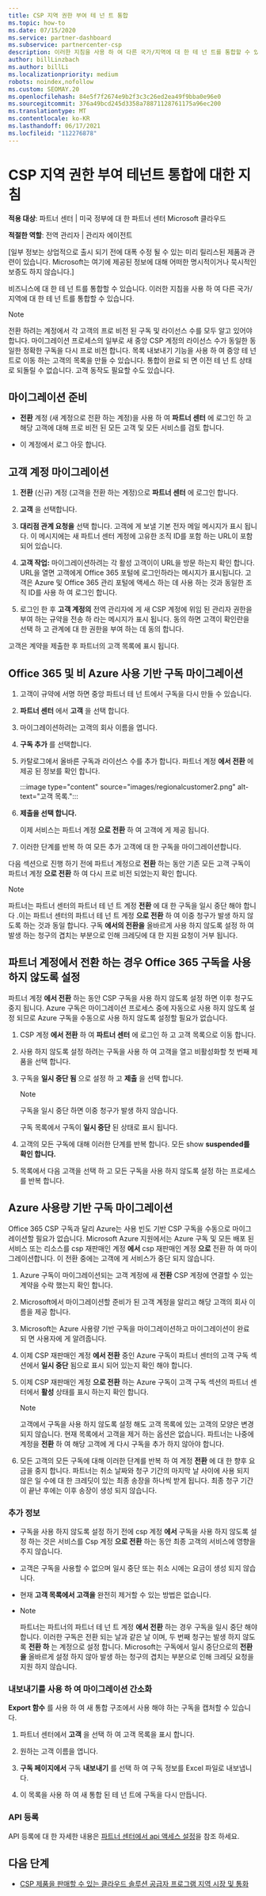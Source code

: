 ```yaml
---
title: CSP 지역 권한 부여 테 넌 트 통합
ms.topic: how-to
ms.date: 07/15/2020
ms.service: partner-dashboard
ms.subservice: partnercenter-csp
description: 이러한 지침을 사용 하 여 다른 국가/지역에 대 한 테 넌 트를 통합할 수 있습니다. 여기에는 고객 계정 및 고객 구독을 마이그레이션하는 단계가 포함 됩니다.
author: billLinzbach
ms.author: billLi
ms.localizationpriority: medium
robots: noindex,nofollow
ms.custom: SEOMAY.20
ms.openlocfilehash: 84e5f7f2674e9b2f3c3c26ed2ea49f9bba0e96e0
ms.sourcegitcommit: 376a49bcd245d3358a78871128761175a96ec200
ms.translationtype: MT
ms.contentlocale: ko-KR
ms.lasthandoff: 06/17/2021
ms.locfileid: "112276878"
---
```

# <a name="instructions-for-csp-regional-authorization-tenant-consolidation"></a>CSP 지역 권한 부여 테넌트 통합에 대한 지침

**적용 대상**: 파트너 센터 | 미국 정부에 대 한 파트너 센터 Microsoft 클라우드

**적절한 역할**: 전역 관리자 | 관리자 에이전트

\[일부 정보는 상업적으로 출시 되기 전에 대폭 수정 될 수 있는 미리 릴리스된 제품과 관련이 있습니다. Microsoft는 여기에 제공된 정보에 대해 어떠한 명시적이거나 묵시적인 보증도 하지 않습니다.\]

비즈니스에 대 한 테 넌 트를 통합할 수 있습니다. 이러한 지침을 사용 하 여 다른 국가/지역에 대 한 테 넌 트를 통합할 수 있습니다.

>[!NOTE]  
>전환 하려는 계정에서 각 고객의 프로 비전 된 구독 및 라이선스 수를 모두 알고 있어야 합니다. 마이그레이션 프로세스의 일부로 새 중앙 CSP 계정의 라이선스 수가 동일한 동일한 정확한 구독을 다시 프로 비전 합니다. 목록 내보내기 기능을 사용 하 여 중앙 테 넌 트로 이동 하는 고객의 목록을 만들 수 있습니다.  통합이 완료 되 면 이전 테 넌 트 상태로 되돌릴 수 없습니다. 고객 동작도 필요할 수도 있습니다.

## <a name="prepare-for-migration"></a>마이그레이션 준비

- **전환** 계정 (새 계정으로 전환 하는 계정)을 사용 하 여 **파트너 센터** 에 로그인 하 고 해당 고객에 대해 프로 비전 된 모든 고객 및 모든 서비스를 검토 합니다.

- 이 계정에서 로그 아웃 합니다.

## <a name="migrate-customer-accounts"></a>고객 계정 마이그레이션

1. **전환** (신규) 계정 (고객을 전환 하는 계정)으로 **파트너 센터** 에 로그인 합니다.

2. **고객** 을 선택합니다.

3. **대리점 관계 요청을** 선택 합니다. 고객에 게 보낼 기본 전자 메일 메시지가 표시 됩니다. 이 메시지에는 새 파트너 센터 계정에 고유한 조직 ID를 포함 하는 URL이 포함 되어 있습니다.

4. **고객 작업:** 마이그레이션하려는 각 활성 고객이이 URL을 방문 하는지 확인 합니다. URL을 열면 고객에게 Office 365 포털에 로그인하라는 메시지가 표시됩니다. 고객은 Azure 및 Office 365 관리 포털에 액세스 하는 데 사용 하는 것과 동일한 조직 ID를 사용 하 여 로그인 합니다.

5. 로그인 한 후 **고객 계정의** 전역 관리자에 게 새 CSP 계정에 위임 된 관리자 권한을 부여 하는 규약을 전송 하 라는 메시지가 표시 됩니다. 동의 하면 고객이 확인란을 선택 하 고 관계에 대 한 권한을 부여 하는 데 동의 합니다.

고객은 계약을 제출한 후 파트너의 고객 목록에 표시 됩니다.

## <a name="migrating-office-365-and-non-azure-usage-based-subscriptions"></a>Office 365 및 비 Azure 사용 기반 구독 마이그레이션

1. 고객이 규약에 서명 하면 중앙 파트너 테 넌 트에서 구독을 다시 만들 수 있습니다.

2. **파트너 센터** 에서 **고객** 을 선택 합니다.

3. 마이그레이션하려는 고객의 회사 이름을 엽니다.

4. **구독 추가** 를 선택합니다.

5. 카탈로그에서 올바른 구독과 라이선스 수를 추가 합니다. 파트너 계정 **에서 전환** 에 제공 된 정보를 확인 합니다.

   :::image type="content" source="images/regionalcustomer2.png" alt-text="고객 목록.":::

6. **제출을 선택 합니다.**

   이제 서비스는 파트너 계정 **으로 전환** 하 여 고객에 게 제공 됩니다.

7. 이러한 단계를 반복 하 여 모든 추가 고객에 대 한 구독을 마이그레이션합니다.

다음 섹션으로 진행 하기 전에 파트너 계정으로 **전환** 하는 동안 기존 모든 고객 구독이 파트너 계정 **으로 전환** 하 여 다시 프로 비전 되었는지 확인 합니다.

> [!NOTE]
> 파트너는 파트너 센터의 파트너 테 넌 트 계정 **전환** 에 대 한 구독을 일시 중단 해야 합니다 .이는 파트너 센터의 파트너 테 넌 트 계정 **으로 전환** 하 여 이중 청구가 발생 하지 않도록 하는 것과 동일 합니다. 구독 **에서의 전환을** 올바르게 사용 하지 않도록 설정 하 여 발생 하는 청구의 겹치는 부분으로 인해 크레딧에 대 한 지원 요청이 거부 됩니다.

## <a name="disabling-the-office-365-subscriptions-under-the-transitioning-from-partner-account"></a>파트너 계정에서 전환 하는 경우 Office 365 구독을 사용 하지 않도록 설정

파트너 계정 **에서 전환** 하는 동안 CSP 구독을 사용 하지 않도록 설정 하면 이후 청구도 중지 됩니다. Azure 구독은 마이그레이션 프로세스 중에 자동으로 사용 하지 않도록 설정 되므로 Azure 구독을 수동으로 사용 하지 않도록 설정할 필요가 없습니다.

1. CSP 계정 **에서 전환** 하 여 **파트너 센터** 에 로그인 하 고 고객 목록으로 이동 합니다.

2. 사용 하지 않도록 설정 하려는 구독을 사용 하 여 고객을 열고 비활성화할 첫 번째 제품을 선택 합니다.

3. 구독을 **일시 중단 됨** 으로 설정 하 고 **제출** 을 선택 합니다.

   >[!Note]
   >구독을 일시 중단 하면 이중 청구가 발생 하지 않습니다.

   구독 목록에서 구독이 **일시 중단** 된 상태로 표시 됩니다.

4. 고객의 모든 구독에 대해 이러한 단계를 반복 합니다. 모든 show **suspended를 확인 합니다.**

5. 목록에서 다음 고객을 선택 하 고 모든 구독을 사용 하지 않도록 설정 하는 프로세스를 반복 합니다.

## <a name="migrating-azure-usage-based-subscriptions"></a>Azure 사용량 기반 구독 마이그레이션

Office 365 CSP 구독과 달리 Azure는 사용 빈도 기반 CSP 구독을 수동으로 마이그레이션할 필요가 없습니다. Microsoft Azure 지원에서는 Azure 구독 및 모든 배포 된 서비스 또는 리소스를 csp 재판매인 계정 **에서** csp 재판매인 계정 **으로** 전환 하 여 마이그레이션합니다. 이 전환 중에는 고객에 게 서비스가 중단 되지 않습니다.

1. Azure 구독이 마이그레이션되는 고객 계정에 새 **전환** CSP 계정에 연결할 수 있는 계약을 수락 했는지 확인 합니다.

2. Microsoft에서 마이그레이션할 준비가 된 고객 계정을 알리고 해당 고객의 회사 이름을 제공 합니다.

3. Microsoft는 Azure 사용량 기반 구독을 마이그레이션하고 마이그레이션이 완료 되 면 사용자에 게 알려줍니다.

4. 이제 CSP 재판매인 계정 **에서 전환** 중인 Azure 구독이 파트너 센터의 고객 구독 섹션에서 **일시 중단** 됨으로 표시 되어 있는지 확인 해야 합니다.

5. 이제 CSP 재판매인 계정 **으로 전환** 하는 Azure 구독이 고객 구독 섹션의 파트너 센터에서 **활성** 상태를 표시 하는지 확인 합니다.

   >[!Note]
   > 고객에서 구독을 사용 하지 않도록 설정 해도 고객 목록에 있는 고객의 모양은 변경 되지 않습니다. 현재 목록에서 고객을 제거 하는 옵션은 없습니다. 파트너는 나중에 계정을 **전환** 하 여 해당 고객에 게 다시 구독을 추가 하지 않아야 합니다.

6. 모든 고객의 모든 구독에 대해 이러한 단계를 반복 하 여 계정 **전환** 에 대 한 향후 요금을 중지 합니다. 파트너는 취소 날짜와 청구 기간의 마지막 날 사이에 사용 되지 않은 일 수에 대 한 크레딧이 있는 최종 송장을 하나씩 받게 됩니다. 최종 청구 기간이 끝난 후에는 이후 송장이 생성 되지 않습니다.

### <a name="additional-information"></a>추가 정보

- 구독을 사용 하지 않도록 설정 하기 전에 csp 계정 **에서** 구독을 사용 하지 않도록 설정 하는 것은 서비스를 Csp 계정 **으로 전환** 하는 동안 최종 고객의 서비스에 영향을 주지 않습니다.

- 고객은 구독을 사용할 수 없으며 일시 중단 또는 취소 시에는 요금이 생성 되지 않습니다.

- 현재 **고객 목록에서 고객을** 완전히 제거할 수 있는 방법은 없습니다.
- 
    >[!Note]
    > 파트너는 파트너의 파트너 테 넌 트 계정 **에서 전환** 하는 경우 구독을 일시 중단 해야 합니다. 이러한 구독은 전환 되는 날과 같은 날 이며, 두 번째 청구는 발생 하지 않도록 **전환 하** 는 계정으로 설정 합니다. Microsoft는 구독에서 일시 중단으로의 **전환을** 올바르게 설정 하지 않아 발생 하는 청구의 겹치는 부분으로 인해 크레딧 요청을 지원 하지 않습니다.

### <a name="simplify-migration-using-export"></a>내보내기를 사용 하 여 마이그레이션 간소화

**Export 함수** 를 사용 하 여 새 통합 구조에서 사용 해야 하는 구독을 캡처할 수 있습니다.

1. 파트너 센터에서 **고객** 을 선택 하 여 고객 목록을 표시 합니다. 

2. 원하는 고객 이름을 엽니다.

3. **구독 페이지에서** 구독 **내보내기** 를 선택 하 여 구독 정보를 Excel 파일로 내보냅니다.

4. 이 목록을 사용 하 여 새 통합 된 테 넌 트에 구독을 다시 만듭니다.

### <a name="api-registration"></a>API 등록

API 등록에 대 한 자세한 내용은 [파트너 센터에서 api 액세스 설정](/partner-center/develop/set-up-api-access-in-partner-center)을 참조 하세요.

## <a name="next-steps"></a>다음 단계

- [CSP 제품을 판매할 수 있는 클라우드 솔루션 공급자 프로그램 지역 시장 및 통화](regional-authorization-overview.md)
